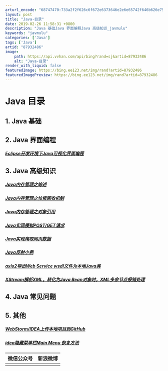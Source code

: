 ```yaml
---
arturl_encode: "68747470:733a2f2f626c6f672e6373646e2e6e65742f646b626e756c6c:2f61727469636c652f64657461696c732f3837393332343836"
layout: post
title: "Java-目录"
date: 2019-02-26 11:58:31 +0800
description: "Java 基础Java 界面编程Java 高级知识_javmulu"
keywords: "javmulu"
categories: ['Java']
tags: ['Java']
artid: "87932486"
image:
    path: https://api.vvhan.com/api/bing?rand=sj&artid=87932486
    alt: "Java-目录"
render_with_liquid: false
featuredImage: https://bing.ee123.net/img/rand?artid=87932486
featuredImagePreview: https://bing.ee123.net/img/rand?artid=87932486
---
```


# Java 目录

## 1. Java 基础

## 2. Java 界面编程

##### [Eclipse开发环境下Java可视化界面编程](https://blog.csdn.net/dkbnull/article/details/48368913)

## 3. Java 高级知识

##### [Java内存管理之综述](https://blog.csdn.net/dkbnull/article/details/53697823)

##### [Java内存管理之垃圾回收机制](https://blog.csdn.net/dkbnull/article/details/53698203)

##### [Java内存管理之对象引用](https://blog.csdn.net/dkbnull/article/details/53698336)

##### [Java实现模拟POST/GET请求](https://blog.csdn.net/dkbnull/article/details/68947414)

##### [Java实现爬取网页数据](https://blog.csdn.net/dkbnull/article/details/49495521)

##### [Java反射小例](https://blog.csdn.net/dkbnull/article/details/70176580)

##### [axis2导出Web Service wsdl文件为本地Java类](https://blog.csdn.net/dkbnull/article/details/80849633)

##### [XStream解析XML，转化为Java Bean对象时，XML多余节点报错处理](https://blog.csdn.net/dkbnull/article/details/103395733)

## 4. Java 常见问题

## 5. 其他

##### [WebStorm/IDEA上传本地项目到GitHub](https://blog.csdn.net/dkbnull/article/details/61414350)

##### [idea隐藏菜单栏Main Menu 恢复方法](https://blog.csdn.net/dkbnull/article/details/102472073)

  
  
  

| 微信公众号 | 新浪微博 |
| --- | --- |
|  |  |